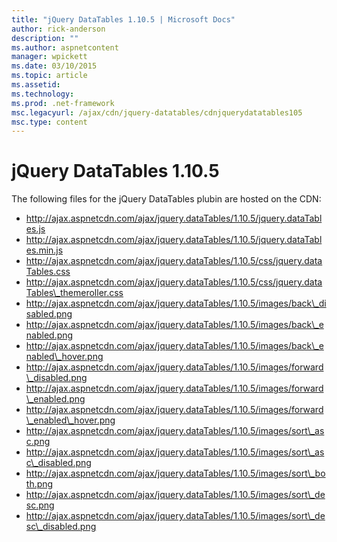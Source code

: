 ```yaml
---
title: "jQuery DataTables 1.10.5 | Microsoft Docs"
author: rick-anderson
description: ""
ms.author: aspnetcontent
manager: wpickett
ms.date: 03/10/2015
ms.topic: article
ms.assetid: 
ms.technology: 
ms.prod: .net-framework
msc.legacyurl: /ajax/cdn/jquery-datatables/cdnjquerydatatables105
msc.type: content
---
```

jQuery DataTables 1.10.5
====================
The following files for the jQuery DataTables plubin are hosted on the CDN:

- http://ajax.aspnetcdn.com/ajax/jquery.dataTables/1.10.5/jquery.dataTables.js
- http://ajax.aspnetcdn.com/ajax/jquery.dataTables/1.10.5/jquery.dataTables.min.js
- http://ajax.aspnetcdn.com/ajax/jquery.dataTables/1.10.5/css/jquery.dataTables.css
- http://ajax.aspnetcdn.com/ajax/jquery.dataTables/1.10.5/css/jquery.dataTables\_themeroller.css
- http://ajax.aspnetcdn.com/ajax/jquery.dataTables/1.10.5/images/back\_disabled.png
- http://ajax.aspnetcdn.com/ajax/jquery.dataTables/1.10.5/images/back\_enabled.png
- http://ajax.aspnetcdn.com/ajax/jquery.dataTables/1.10.5/images/back\_enabled\_hover.png
- http://ajax.aspnetcdn.com/ajax/jquery.dataTables/1.10.5/images/forward\_disabled.png
- http://ajax.aspnetcdn.com/ajax/jquery.dataTables/1.10.5/images/forward\_enabled.png
- http://ajax.aspnetcdn.com/ajax/jquery.dataTables/1.10.5/images/forward\_enabled\_hover.png
- http://ajax.aspnetcdn.com/ajax/jquery.dataTables/1.10.5/images/sort\_asc.png
- http://ajax.aspnetcdn.com/ajax/jquery.dataTables/1.10.5/images/sort\_asc\_disabled.png
- http://ajax.aspnetcdn.com/ajax/jquery.dataTables/1.10.5/images/sort\_both.png
- http://ajax.aspnetcdn.com/ajax/jquery.dataTables/1.10.5/images/sort\_desc.png
- http://ajax.aspnetcdn.com/ajax/jquery.dataTables/1.10.5/images/sort\_desc\_disabled.png